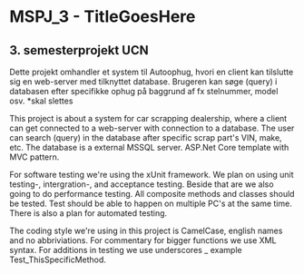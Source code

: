 # MSPJ_3 - TitleGoesHere
## 3. semesterprojekt UCN

Dette projekt omhandler et system til Autoophug, hvori en client kan tilslutte sig en web-server med tilknyttet database.
Brugeren kan søge (query) i databasen efter specifikke ophug på baggrund af fx stelnummer, model osv. *skal slettes

This project is about a system for car scrapping dealership, where a client can get connected to a web-server with 
connection to a database. The user can search (query) in the database after specific scrap part's VIN, make, etc.
The database is a external MSSQL server. ASP.Net Core template with MVC pattern.

For software testing we're using the xUnit framework. We plan on using unit testing-, intergration-, and acceptance testing.
Beside that are we also going to do performance testing. All composite methods and classes should be tested. 
Test should be able to happen on multiple PC's at the same time. There is also a plan for automated testing.

The coding style we're using in this project is CamelCase, english names and no abbriviations. 
For commentary for bigger functions we use XML syntax. 
For additions in testing we use underscores _ example Test_ThisSpecificMethod.

 

